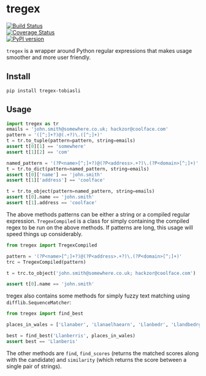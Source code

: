 # tregex
[![Build Status](https://travis-ci.org/tobiasli/tregex.svg?branch=master)](https://travis-ci.org/tobiasli/tregex)<br/>
[![Coverage Status](https://coveralls.io/repos/github/tobiasli/tregex/badge.svg?branch=master)](https://coveralls.io/github/tobiasli/tregex?branch=master)<br/>
[![PyPI version](https://badge.fury.io/py/tregex-tobiasli.svg)](https://badge.fury.io/py/tregex-tobiasli)<br/>

`tregex` is a wrapper around Python regular expressions that makes usage smoother and more user friendly.

## Install

```
pip install tregex-tobiasli
```

## Usage

```python
import tregex as tr
emails = 'john.smith@somewhere.co.uk; hackzor@coolface.com'
pattern = '([^;]+?)@(.+?)\.([^;]+)'
t = tr.to_tuple(pattern=pattern, string=emails)
assert t[0][1] == 'somewhere'
assert t[1][2] == 'com'

named_pattern = '(?P<name>[^;]+?)@(?P<address>.+?)\.(?P<domain>[^;]+)'
t = tr.to_dict(pattern=named_pattern, string=emails)
assert t[0]['name'] == 'john.smith'
assert t[1]['address'] == 'coolface'

t = tr.to_object(pattern=named_pattern, string=emails)
assert t[0].name == 'john.smith'
assert t[1].address == 'coolface'
```

The above methods patterns can be either a string or a compiled regular expression. `TregexCompiled` is a class for simply
containing the compiled regex to be run on the above methods. If patterns are long, this usage will speed things up
considerably.

```python
from tregex import TregexCompiled

pattern = '(?P<name>[^;]+?)@(?P<address>.+?)\.(?P<domain>[^;]+)'
trc = TregexCompiled(pattern)

t = trc.to_object('john.smith@somewhere.co.uk; hackzor@coolface.com')

assert t[0].name == 'john.smith'
```

tregex also contains some methods for simply fuzzy text matching using `difflib.SequenceMatcher`:

```python
from tregex import find_best

places_in_wales = ['Llanaber', 'Llanaelhaearn', 'Llanbedr', 'Llandbedrgoch', 'Llanbedrog', 'Llanberis', 'Llandanwg', 'Llanegryn', 'Llandegwning', 'Llandeiniolen', 'Llandwrog']

best = find_best('Llanberris', places_in_wales)
assert best == 'Llanberis'
```

The other methods are `find`, `find_scores` (returns the matched scores along with the candidate) and `similarity` (which
returns the score between a single pair of strings).

